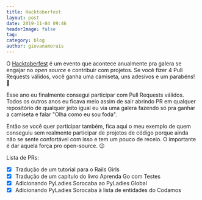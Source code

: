 ```yaml
---
title: Hacktoberfest
layout: post
date: 2019-11-04 09:46
headerImage: false
tag: 
category: blog
author: giovanamorais
---
```


O [Hacktoberfest](https://hacktoberfest.digitalocean.com/) é um evento que acontece anualmente pra galera
se engajar no _open source_ e contribuir com projetos. Se você fizer 4 Pull 
Requests válidos, você ganha uma camiseta, uns adesivos e um parabéns! :rocket:

Esse ano eu finalmente consegui participar com Pull Requests válidos. Todos os
outros anos eu ficava meio assim de sair abrindo PR em qualquer repositório de 
qualquer jeito igual eu via uma galera fazendo só pra ganhar a camiseta e falar
"Olha como eu sou foda".

Então se você quer participar também, fica aqui o meu exemplo de quem conseguiu
sem realmente participar de projetos de código porque ainda não se sente 
confortável com isso e tem um pouco de receio. O importante é dar aquela força pro open-source. :wink:

Lista de PRs:
* [x] Tradução de um tutorial para o Rails Girls
* [x] Tradução de um capítulo do livro Aprenda Go com Testes
* [x] Adicionando PyLadies Sorocaba ao PyLadies Global
* [x] Adicionando PyLadies Sorocaba à lista de entidades do Codamos 